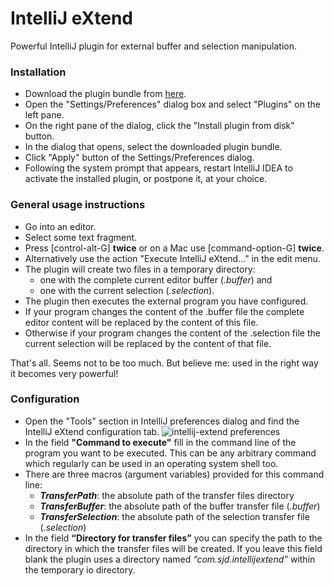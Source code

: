 # IntelliJ eXtend

Powerful IntelliJ plugin for external buffer and selection manipulation.

### Installation

- Download the plugin bundle from [here](https://github.com/stephan-james/intellij-extend/files/991989/intellij-extend.zip "Download Plugin Bundle...").
- Open the "Settings/Preferences" dialog box and select "Plugins" on the left pane.
- On the right pane of the dialog, click the "Install plugin from disk" button.
- In the dialog that opens, select the downloaded plugin bundle.
- Click "Apply" button of the Settings/Preferences dialog.
- Following the system prompt that appears, restart IntelliJ IDEA to activate the installed plugin, or postpone it, at your choice. 

### General usage instructions

- Go into an editor.
- Select some text fragment.
- Press [control-alt-G] **twice**  or on a Mac use [command-option-G] **twice**.
- Alternatively use the action "Execute IntelliJ eXtend..." in the edit menu.
- The plugin will create two files in a temporary directory:
  - one with the complete current editor buffer (*.buffer*) and 
  - one with the current selection (*.selection*).
- The plugin then executes the external program you have configured.
- If your program changes the content of the .buffer file the complete editor content will be replaced by the content of this file.
- Otherwise if your program changes the content of the .selection file the current selection will be replaced by the content of that file.

That's all. Seems not to be too much. But believe me: used in the right way it becomes very powerful!

### Configuration

- Open the "Tools" section in IntelliJ preferences dialog and find the IntelliJ eXtend configuration tab. ![intellij-extend preferences](https://cloud.githubusercontent.com/assets/11229521/7433259/dcfe59c4-f02f-11e4-97ef-1fb2d517240c.png)
- In the field **"Command to execute"** fill in the command line of the program you want to be executed. This can be any arbitrary command which regularly can be used in an operating system shell too.
- There are three macros (argument variables) provided for this command line:
  - **$TransferPath$**: the absolute path of the transfer files directory
  - **$TransferBuffer$**: the absolute path of the buffer transfer file (*.buffer*)
  - **$TransferSelection$**: the absolute path of the selection transfer file (*.selection*)
- In the field **“Directory for transfer files”** you can specify the path to the directory in which the transfer files will be created. If you leave this field blank the plugin uses a directory named *“com.sjd.intellijextend”* within the temporary io directory.

